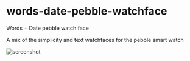 words-date-pebble-watchface
===========================

Words + Date pebble watch face

A mix of the simplicity and text watchfaces for the pebble smart watch

![screenshot](https://raw.github.com/dhertz/words-date-pebble-watchface/master/screenshot.jpg "Screenshot")
